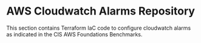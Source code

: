 # AWS Cloudwatch Alarms Repository

This section contains Terraform IaC code to configure cloudwatch alarms as indicated in the ClS AWS Foundations Benchmarks.